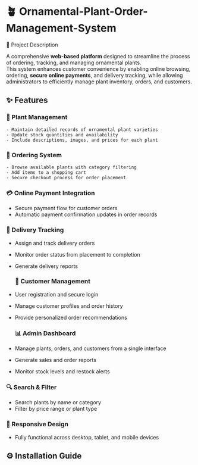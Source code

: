 # 🪴 Ornamental-Plant-Order-Management-System

📌 Project Description

A comprehensive **web-based platform** designed to streamline the process of ordering, tracking, and managing ornamental plants.  
This system enhances customer convenience by enabling online browsing, ordering, **secure online payments**, and delivery tracking, while allowing administrators to efficiently manage plant inventory, orders, and customers.

## ✨ Features

  ### 🌱 Plant Management
    - Maintain detailed records of ornamental plant varieties
    - Update stock quantities and availability
    - Include descriptions, images, and prices for each plant
  
  ### 🛒 Ordering System
    - Browse available plants with category filtering
    - Add items to a shopping cart
    - Secure checkout process for order placement

  ### 💳 Online Payment Integration
- Secure payment flow for customer orders
- Automatic payment confirmation updates in order records

### 🚚 Delivery Tracking
- Assign and track delivery orders
- Monitor order status from placement to completion
- Generate delivery reports

  ### 👤 Customer Management
- User registration and secure login
- Manage customer profiles and order history
- Provide personalized order recommendations

  ### 📊 Admin Dashboard
- Manage plants, orders, and customers from a single interface
- Generate sales and order reports
- Monitor stock levels and restock alerts

###  🔍 Search & Filter
- Search plants by name or category
- Filter by price range or plant type

### 📱 Responsive Design
- Fully functional across desktop, tablet, and mobile devices

## ⚙️ Installation Guide

